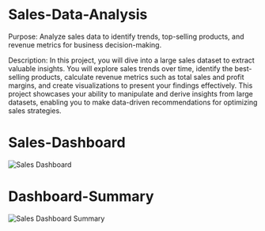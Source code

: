 # Sales-Data-Analysis
Purpose: Analyze sales data to identify trends, top-selling products, and revenue metrics for business decision-making.

Description: In this project, you will dive into a large sales dataset to extract valuable insights. You will explore sales trends over time, identify the best-selling products, calculate revenue metrics such as total sales and profit margins, and create visualizations to present your findings effectively. This project showcases your ability to manipulate and derive insights from large datasets, enabling you to make data-driven recommendations for optimizing sales strategies.

# Sales-Dashboard
![Sales Dashboard](https://github.com/abhijit49/Sales-Data-Analysis/assets/91731000/deaaf98e-1e52-4d2a-9ce8-01614b26837c)

# Dashboard-Summary
![Sales Dashboard Summary](https://github.com/abhijit49/Sales-Data-Analysis/assets/91731000/441be24f-0190-4989-9202-39c02aaebe84)
